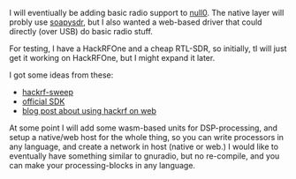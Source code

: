 I will eventiually be adding basic radio support to [null0](https://github.com/notnullgames/null0). The native layer will probly use [soapysdr](https://github.com/pothosware/SoapySDR), but I also wanted a web-based driver that could directly (over USB) do basic radio stuff.

For testing, I have a HackRFOne and a cheap RTL-SDR, so initially, tI will just get it working on HackRFOne, but I might expand it later.

I got some ideas from these:

- [hackrf-sweep](https://github.com/cho45/hackrf-sweep-webusb/blob/master/hackrf.js)
- [official SDK](https://github.com/greatscottgadgets/hackrf/blob/master/host/libhackrf/src/hackrf.h)
- [blog post about using hackrf on web](https://charliegerard.dev/blog/replay-attacks-javascript-hackrf/)

 At some point I will add some wasm-based units for DSP-processing, and setup a native/web host for the whole thing, so you can write processors in any language, and create a network in host (native or web.) I would like to eventually have something similar to gnuradio, but no re-compile, and you can make your processing-blocks in any language.
